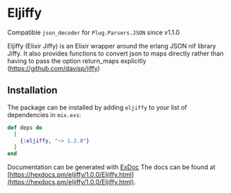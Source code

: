 # Eljiffy

Compatible ```json_decoder``` for ```Plug.Parsers.JSON``` since v1.1.0

Eljiffy (Elixir Jiffy) is an Elixir wrapper around the erlang JSON nif library Jiffy.
It also provides functions to convert json to maps directly rather than having to pass the option return_maps explicitly
(https://github.com/davisp/jiffy)

## Installation

The package can be installed
by adding `eljiffy` to your list of dependencies in `mix.exs`:

```elixir
def deps do
  [
    {:eljiffy, "~> 1.2.0"}
  ]
end
```

Documentation can be generated with [ExDoc](https://github.com/elixir-lang/ex_doc)
The docs can be found at [https://hexdocs.pm/eljiffy/1.0.0/Eljiffy.html](https://hexdocs.pm/eljiffy/1.0.0/Eljiffy.html).

